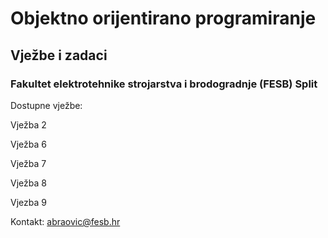 # Objektno orijentirano programiranje
## Vježbe i zadaci
### Fakultet elektrotehnike strojarstva i brodogradnje (FESB) Split

Dostupne vježbe:

Vježba 2

Vježba 6

Vježba 7

Vježba 8

Vjezba 9

Kontakt: abraovic@fesb.hr